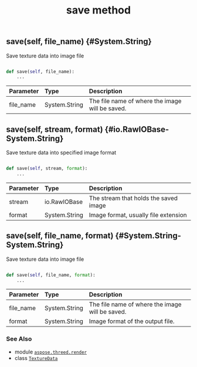 ﻿---
title: save method
second_title: Aspose.3D for Python via .NET API References
description: 
type: docs
weight: 80
url: /python-net/aspose.threed.render/texturedata/save/
is_root: false
---

## save(self, file_name) {#System.String}

Save texture data into image file



```python

def save(self, file_name):
    ...
```


| Parameter | Type | Description |
| :- | :- | :- |
| file_name | System.String | The file name of where the image will be saved. |


## save(self, stream, format) {#io.RawIOBase-System.String}

Save texture data into specified image format



```python

def save(self, stream, format):
    ...
```


| Parameter | Type | Description |
| :- | :- | :- |
| stream | io.RawIOBase | The stream that holds the saved image |
| format | System.String | Image format, usually file extension |


## save(self, file_name, format) {#System.String-System.String}

Save texture data into image file



```python

def save(self, file_name, format):
    ...
```


| Parameter | Type | Description |
| :- | :- | :- |
| file_name | System.String | The file name of where the image will be saved. |
| format | System.String | Image format of the output file. |



### See Also
* module [`aspose.threed.render`](../../)
* class [`TextureData`](/3d/python-net/aspose.threed.render/texturedata)

